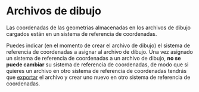 # Archivos de dibujo

Las coordenadas de las geometrías almacenadas en los archivos de dibujo cargados están en un sistema de referencia de coordenadas.

Puedes indicar \(en el momento de crear el archivo de dibujo\) el sistema de referencia de coordenadas a asignar al archivo de dibujo. Una vez asignado un sistema de referencia de coordenadas a un archivo de dibujo, **no se puede cambiar** su sistema de referencia de coordenadas, de modo que si quieres un archivo en otro sistema de referencia de coordenadas tendrás que [exportar](https://github.com/digi21/docs/tree/7fc627c885c16fb88afc7cc05a6df2a2f4a54563/digi3d-net/sistemas-referencia-coordenadas/implementacion-src-modulos-digi3d/archivos-de-dibujo/EXPORTAR.html) el archivo y crear uno nuevo en otro sistema de referencia de coordenadas.

